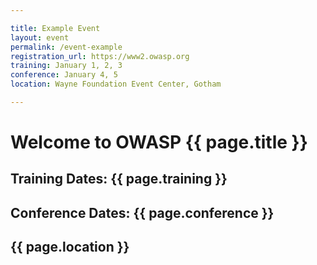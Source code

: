 ```yaml
---

title: Example Event
layout: event
permalink: /event-example
registration_url: https://www2.owasp.org
training: January 1, 2, 3
conference: January 4, 5
location: Wayne Foundation Event Center, Gotham

---
```


# Welcome to OWASP {{ page.title }}

## Training Dates: {{ page.training }}
## Conference Dates: {{ page.conference }}

## {{ page.location }}